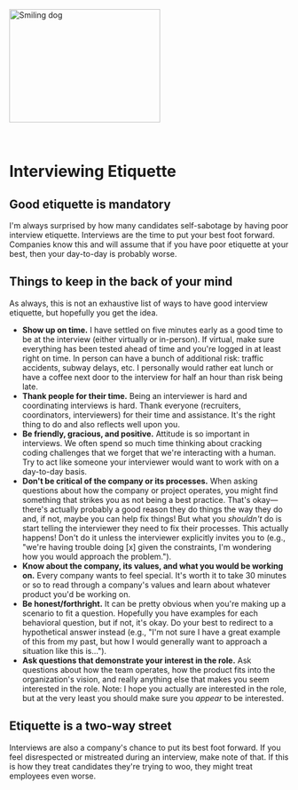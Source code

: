 <img style="margin: 0 auto; max-width:17rem; margin-bottom: 2rem" width="272" height="204" alt="Smiling dog" src="/dog.png" />

# Interviewing Etiquette

<star />

## Good etiquette is mandatory

I'm always surprised by how many candidates self-sabotage by having poor interview etiquette. Interviews are the time to put your best foot forward. Companies know this and will assume that if you have poor etiquette at your best, then your day-to-day is probably worse.

## Things to keep in the back of your mind

As always, this is not an exhaustive list of ways to have good interview etiquette, but hopefully you get the idea.

- **Show up on time.** I have settled on five minutes early as a good time to be at the interview (either virtually or in-person). If virtual, make sure everything has been tested ahead of time and you're logged in at least right on time. In person can have a bunch of additional risk: traffic accidents, subway delays, etc. I personally would rather eat lunch or have a coffee next door to the interview for half an hour than risk being late.
- **Thank people for their time.** Being an interviewer is hard and coordinating interviews is hard. Thank everyone (recruiters, coordinators, interviewers) for their time and assistance. It's the right thing to do and also reflects well upon you.
- **Be friendly, gracious, and positive.** Attitude is so important in interviews. We often spend so much time thinking about cracking coding challenges that we forget that we're interacting with a human. Try to act like someone your interviewer would want to work with on a day-to-day basis.
- **Don't be critical of the company or its processes.** When asking questions about how the company or project operates, you might find something that strikes you as not being a best practice. That's okay&mdash;there's actually probably a good reason they do things the way they do and, if not, maybe you can help fix things! But what you _shouldn't_ do is start telling the interviewer they need to fix their processes. This actually happens! Don't do it unless the interviewer explicitly invites you to (e.g., "we're having trouble doing [x] given the constraints, I'm wondering how you would approach the problem.").
- **Know about the company, its values, and what you would be working on.** Every company wants to feel special. It's worth it to take 30 minutes or so to read through a company's values and learn about whatever product you'd be working on.
- **Be honest/forthright.** It can be pretty obvious when you're making up a scenario to fit a question. Hopefully you have examples for each behavioral question, but if not, it's okay. Do your best to redirect to a hypothetical answer instead (e.g., "I'm not sure I have a great example of this from my past, but how I would generally want to approach a situation like this is...").
- **Ask questions that demonstrate your interest in the role.** Ask questions about how the team operates, how the product fits into the organization's vision, and really anything else that makes you seem interested in the role. Note: I hope you actually are interested in the role, but at the very least you should make sure you _appear_ to be interested.

## Etiquette is a two-way street

Interviews are also a company's chance to put its best foot forward. If you feel disrespected or mistreated during an interview, make note of that. If this is how they treat candidates they're trying to woo, they might treat employees even worse.

<foot />
